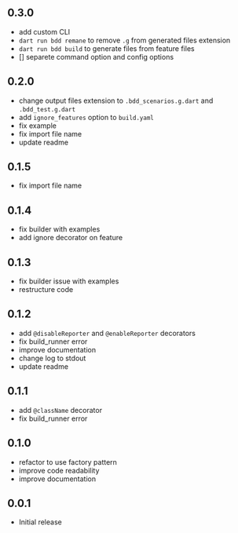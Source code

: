 ## 0.3.0

- add custom CLI
- `dart run bdd remane` to remove `.g` from generated files extension
- `dart run bdd build` to generate files from feature files
- [] separete command option and config options

## 0.2.0

- change output files extension to `.bdd_scenarios.g.dart` and `.bdd_test.g.dart`
- add `ignore_features` option to `build.yaml`
- fix example
- fix import file name
- update readme

## 0.1.5

- fix import file name

## 0.1.4

- fix builder with examples
- add ignore decorator on feature

## 0.1.3

- fix builder issue with examples
- restructure code

## 0.1.2

- add `@disableReporter` and `@enableReporter` decorators
- fix build_runner error
- improve documentation
- change log to stdout
- update readme

## 0.1.1

- add `@className` decorator
- fix build_runner error

## 0.1.0

- refactor to use factory pattern
- improve code readability
- improve documentation

## 0.0.1

- Initial release

